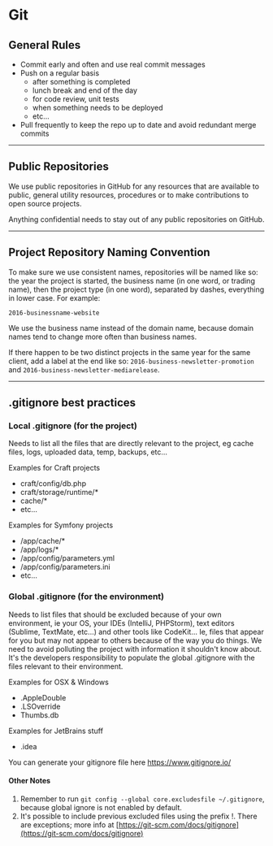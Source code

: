 # Git

## General Rules

- Commit early and often and use real commit messages
- Push on a regular basis
    - after something is completed
    - lunch break and end of the day
    - for code review, unit tests
    - when something needs to be deployed
    - etc...
- Pull frequently to keep the repo up to date and avoid redundant merge commits

---

## Public Repositories

We use public repositories in GitHub for any resources that are available to public, general utility resources, procedures or to make contributions to open source projects. 

Anything confidential needs to stay out of any public repositories on GitHub.

---

## Project Repository Naming Convention

To make sure we use consistent names, repositories will be named like so: the year the project is started, the business name (in one word, or trading name), then the project type (in one word), separated by dashes, everything in lower case. For example:

``2016-businessname-website``

We use the business name instead of the domain name, because domain names tend to change more often than business names. 

If there happen to be two distinct projects in the same year for the same client, add a label at the end like so: ``2016-business-newsletter-promotion`` and ``2016-business-newsletter-mediarelease``.

---

## .gitignore best practices

### Local .gitignore (for the project)

Needs to list all the files that are directly relevant to the project, eg cache files, logs, uploaded data, temp, backups, etc...

Examples for Craft projects

+   craft/config/db.php
+   craft/storage/runtime/*
+   cache/*
+   etc...

Examples for Symfony projects

+   /app/cache/*
+   /app/logs/*
+   /app/config/parameters.yml
+   /app/config/parameters.ini
+   etc...

### Global .gitignore (for the environment)

Needs to list files that should be excluded because of your own environment, ie your OS, your IDEs (IntelliJ, PHPStorm), text editors (Sublime, TextMate, etc...) and other tools like CodeKit... Ie, files that appear for you but may not appear to others because of the way you do things. We need to avoid polluting the project with information it shouldn't know about. It's the developers responsibility to populate the global .gitignore with the files relevant to their environment.

Examples for OSX & Windows

+   .AppleDouble
+   .LSOverride
+   Thumbs.db

Examples for JetBrains stuff

+   .idea

You can generate your gitignore file here https://www.gitignore.io/

#### Other Notes

1. Remember to run `git config --global core.excludesfile ~/.gitignore`, because global ignore is not enabled by default.
2. It's possible to include previous excluded files using the prefix !. There are exceptions; more info at [https://git-scm.com/docs/gitignore](https://git-scm.com/docs/gitignore)
